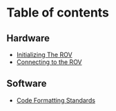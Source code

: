 # Table of contents

## Hardware

* [Initializing The ROV](README.md)
* [Connecting to the ROV](hardware/connecting-to-the-rov.md)

## Software

* [Code Formatting Standards](software/code-formatting-standards.md)
